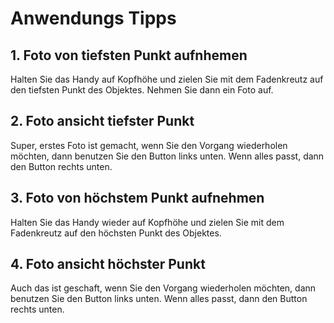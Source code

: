 # Anwendungs Tipps

## 1. Foto von tiefsten Punkt aufnhemen

Halten Sie das Handy auf Kopfhöhe und zielen Sie mit dem Fadenkreutz auf den tiefsten Punkt des Objektes. Nehmen Sie dann ein Foto auf.

## 2. Foto ansicht tiefster Punkt

Super, erstes Foto ist gemacht, wenn Sie den Vorgang wiederholen möchten, dann benutzen Sie den Button links unten. Wenn alles passt, dann den Button rechts unten.

## 3. Foto von höchstem Punkt aufnehmen

Halten Sie das Handy wieder auf Kopfhöhe und zielen Sie mit dem Fadenkreutz auf den höchsten Punkt des Objektes.

## 4. Foto ansicht höchster Punkt

Auch das ist geschaft, wenn Sie den Vorgang wiederholen möchten, dann benutzen Sie den Button links unten. Wenn alles passt, dann den Button rechts unten.

